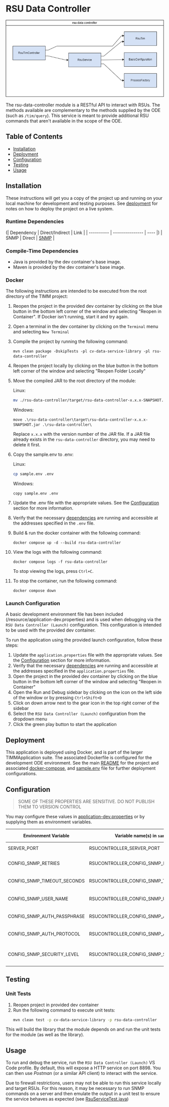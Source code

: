 # RSU Data Controller
![RSU Data Controller Architecture Diagram](./docs/diagrams/rsu-data-controller-architecture.drawio.png)

The rsu-data-controller module is a RESTful API to interact with RSUs. The methods available are complementary to the methods supplied by the ODE (such as `/tim/query`). This service is meant to provide additional RSU commands that aren't available in the scope of the ODE.

## Table of Contents
- [Installation](#installation)
- [Deployment](#deployment)
- [Configuration](#configuration)
- [Testing](#testing)
- [Usage](#usage)

## Installation
These instructions will get you a copy of the project up and running on your local machine for development and testing purposes. See [deployment](#deployment) for notes on how to deploy the project on a live system.

### Runtime Dependencies
(| Dependency | Direct/Indirect | Link |
| ---------- | --------------- | ---- |)
| SNMP | Direct | [SNMP](https://en.wikipedia.org/wiki/Simple_Network_Management_Protocol) |

### Compile-Time Dependencies
- Java is provided by the dev container's base image.
- Maven is provided by the dev container's base image.

### Docker
The following instructions are intended to be executed from the root directory of the TIMM project:
1. Reopen the project in the provided dev container by clicking on the blue button in the bottom left corner of the window and selecting "Reopen in Container". If Docker isn't running, start it and try again.
1. Open a terminal in the dev container by clicking on the `Terminal` menu and selecting `New Terminal`
1. Compile the project by running the following command:
    ```
    mvn clean package -DskipTests -pl cv-data-service-library -pl rsu-data-controller
    ```
1. Reopen the project locally by clicking on the blue button in the bottom left corner of the window and selecting "Reopen Folder Locally"
1. Move the compiled JAR to the root directory of the module:

    Linux:
    ```bash
    mv ./rsu-data-controller/target/rsu-data-controller-x.x.x-SNAPSHOT.jar ./rsu-data-controller/
    ```
    Windows:
    ```windows
    move .\rsu-data-controller\target\rsu-data-controller-x.x.x-SNAPSHOT.jar .\rsu-data-controller\
    ```

    Replace `x.x.x` with the version number of the JAR file. If a JAR file already exists in the `rsu-data-controller` directory, you may need to delete it first.

1. Copy the sample.env to .env:

    Linux:
    ```bash
    cp sample.env .env
    ```
    Windows:
    ```windows
    copy sample.env .env
    ```

1. Update the .env file with the appropriate values. See the [Configuration](#configuration) section for more information.
1. Verify that the necessary [dependencies](#dependencies) are running and accessible at the addresses specified in the `.env` file.
1. Build & run the docker container with the following command:
    ```
    docker compose up -d --build rsu-data-controller
    ```
1. View the logs with the following command:
    ```
    docker compose logs -f rsu-data-controller
    ```

    To stop viewing the logs, press `Ctrl+C`.

1. To stop the container, run the following command:
    ```
    docker compose down
    ```

### Launch Configuration
A basic development environment file has been included (/resource/application-dev.properties) and is used when debugging via the `RSU Data Controller (Launch)` configuration. This configuration is intended to be used with the provided dev container.

To run the application using the provided launch configuration, follow these steps:
1. Update the `application.properties` file with the appropriate values. See the [Configuration](#configuration) section for more information.
1. Verify that the necessary [dependencies](#dependencies) are running and accessible at the addresses specified in the `application.properties` file.
1. Open the project in the provided dev container by clicking on the blue button in the bottom left corner of the window and selecting "Reopen in Container"
1. Open the Run and Debug sidebar by clicking on the icon on the left side of the window or by pressing `Ctrl+Shift+D`
1. Click on down arrow next to the gear icon in the top right corner of the sidebar
1. Select the `RSU Data Controller (Launch)` configuration from the dropdown menu
1. Click the green play button to start the application

## Deployment
This application is deployed using Docker, and is part of the larger TIMMApplication suite. The associated Dockerfile is configured for the development ODE environment. See the main [README](../README.md) for the project and associated [docker-compose](../docker-compose.yml), and [sample.env](../sample.env) file for further deployment configurations.

## Configuration
>SOME OF THESE PROPERTIES ARE SENSITIVE. DO NOT PUBLISH THEM TO VERSION CONTROL

You may configure these values in [application-dev.properties](./src/main/resources/application-dev.properties) or by supplying them as environment variables.

| Environment Variable | Variable name(s) in `sample.env` | Property name in `application.properties` | Description | Example Value |
| -------------------- | --------------------------------- | ----------------------------------------- | ----------- | ------------- |
| SERVER_PORT          | RSUCONTROLLER_SERVER_PORT          | server.port                               | Port to bind to | 8898 |
| CONFIG_SNMP_RETRIES         | RSUCONTROLLER_CONFIG_SNMP_RETRIES  | config.snmpRetries                        | Number of times to try SNMP cmds | 3 |
| CONFIG_SNMP_TIMEOUT_SECONDS  | RSUCONTROLLER_CONFIG_SNMP_TIMEOUT_SECONDS | config.snmpTimeoutSeconds            | Time to wait for each SNMP cmd | 15 |
| CONFIG_SNMP_USER_NAME        | RSUCONTROLLER_CONFIG_SNMP_USER_NAME       | config.snmpUserName                  | User to authenticate with | user |
| CONFIG_SNMP_AUTH_PASSPHRASE  | RSUCONTROLLER_CONFIG_SNMP_AUTH_PASSPHRASE | config.snmpAuthPassphrase            | Password to authenticate with | password |
| CONFIG_SNMP_AUTH_PROTOCOL    | RSUCONTROLLER_CONFIG_SNMP_AUTH_PROTOCOL   | config.snmpAuthProtocol              | Hashing scheme for password | SHA |
| CONFIG_SNMP_SECURITY_LEVEL   | RSUCONTROLLER_CONFIG_SNMP_SECURITY_LEVEL  | config.snmpSecurityLevel             | Use encrypted connection or not | authNoPriv |

## Testing
### Unit Tests
1. Reopen project in provided dev container
1. Run the following command to execute unit tests:
    ```bash
    mvn clean test -p cv-data-service-library -p rsu-data-controller
    ```

This will build the library that the module depends on and run the unit tests for the module (as well as the library).

## Usage
To run and debug the service, run the `RSU Data Controller (Launch)` VS Code profile. By default, this will expose a HTTP service on port 8898. You can then use _Postman_ (or a similar API client) to interact with the service.

Due to firewall restrictions, users may not be able to run this service locally and target RSUs. For this reason, it may be necessary to run SNMP commands on a server and then emulate the output in a unit test to ensure the service behaves as expected (see [RsuServiceTest.java](./src/test/java/com/trihydro/rsudatacontroller/service/RsuServiceTest.java))